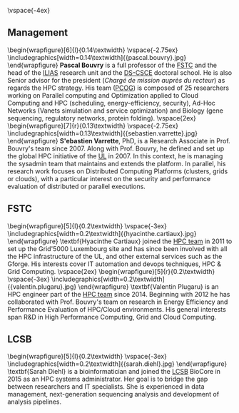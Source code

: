 \vspace{-4ex}
## Management

\begin{wrapfigure}[6]{l}{0.14\textwidth}
  \vspace{-2.75ex}
  \includegraphics[width=0.14\textwidth]{{pascal.bouvry}.jpg}
\end{wrapfigure}
**Pascal Bouvry** is a full professor of the [FSTC](http://fstc.uni.lu) and the head of the  [ILIAS](http://wwwen.uni.lu/recherche/fstc/interdisciplinary_lab_for_intelligent_and_adaptive_systems_ilias/) research unit and the [DS-CSCE](http://wwwen.uni.lu/formations/fstc/doctoral_school_of_computer_science_and_computer_engineering) doctoral school.
He is also Senior advisor for the president (_Chargé de mission auprès du recteur_) as regards the HPC strategy.
His team ([PCOG](http://pcog.uni.lu)) is composed of 25 researchers working on Parallel computing and Optimization  applied to Cloud Computing and HPC (scheduling, energy-efficiency, security), Ad-Hoc Networks (Vanets simulation and service optimization) and Biology (gene sequencing, regulatory networks, protein folding).
  \vspace{2ex}
  \begin{wrapfigure}[7]{r}{0.13\textwidth}
    \vspace{-2.75ex}
    \includegraphics[width=0.13\textwidth]{{sebastien.varrette}.jpg}
  \end{wrapfigure}
  **S\'ebastien Varrette**, PhD, is a Research Associate in Prof. Bouvry's team since 2007. Along with Prof. Bouvry, he defined and set up the global HPC initiative of the [UL](http://www.uni.lu) in 2007. In this context, he is managing the sysadmin team that maintains and extends the platform.
In parallel, his research work focuses on Distributed Computing Platforms (clusters, grids or clouds), with a particular interest on the security and performance evaluation
of distributed or parallel executions.

## FSTC

\begin{wrapfigure}[5]{l}{0.2\textwidth}
  \vspace{-3ex}
  \includegraphics[width=0.2\textwidth]{{hyacinthe.cartiaux}.jpg}
\end{wrapfigure}
\textbf{Hyacinthe Cartiaux} joined the [HPC team](https://hpc.uni.lu/about/team.html) in 2011 to set up the Grid'5000 Luxembourg site and has since been involved with all the HPC infrastructure of the UL, and other external services such as the Gforge. His interests cover IT automation and devops techniques, HPC & Grid Computing.
  \vspace{2ex}
  \begin{wrapfigure}[5]{r}{0.2\textwidth}
    \vspace{-3ex}
    \includegraphics[width=0.2\textwidth]{{valentin.plugaru}.jpg}
  \end{wrapfigure}
   \textbf{Valentin Plugaru} is an HPC engineer part of the [HPC team](https://hpc.uni.lu/about/team.html) since 2014. Beginning with 2012 he has collaborated with Prof. Bouvry's team on research in Energy Efficiency and Performance Evaluation of HPC/Cloud environments. His general interests span R&D in High Performance Computing, Grid and Cloud Computing.

## LCSB

\begin{wrapfigure}[5]{l}{0.2\textwidth}
    \vspace{-3ex}
    \includegraphics[width=0.2\textwidth]{{sarah.diehl}.jpg}
  \end{wrapfigure}
  \textbf{Sarah Diehl} is a bioinformatician and joined the [LCSB](http://lcsb.uni.lu) BioCore in 2015 as an HPC systems administrator. Her goal is to bridge the gap between researchers and IT specialists. She is experienced in data management, next-generation sequencing analysis and development of analysis pipelines.
